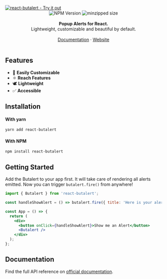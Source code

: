 <a href="https://react-butalert.vercel.app">
<img alt="react-butalert - Try it out" src="https://github.com/eleviven/react-butalert-website/raw/main/public/butalert-banner.svg"/>
</a>

<br />

<div align="center">
  <img src="https://badgen.net/npm/v/react-butalert" alt="NPM Version" />
  <img src="https://badgen.net/bundlephobia/minzip/react-butalert" alt="minzipped size"/>
</div>

<br />
<div align="center"><strong>Popup Alerts for React.</strong></div>
<div align="center">Lightweight, customizable and beautiful by default.</div>
<br />

<div align="center">
<a href="https://butalert.vercel.app/docs">Documentation</a> 
<span> · </span>
<a href="https://butalert.vercel.app">Website</a> 
</div>

<br />

## Features

- 🔩 **Easily Customizable**
- ⚛️ **Reach Features**
- 🕊 **Lightweight**
- ✅ **Accessible**

## Installation

#### With yarn

```sh
yarn add react-butalert
```

#### With NPM

```sh
npm install react-butalert
```

## Getting Started

Add the Butalert to your app first. It will take care of rendering all alerts emitted. Now you can trigger `butalert.fire()` from anywhere!

```jsx
import { Butalert } from 'react-butalert';

const handleShowAlert = () => butalert.fire({ title: 'Here is your alert.' });

const App = () => {
  return (
    <div>
      <button onClick={handleShowAlert}>Show me an Alert</button>
      <Butalert />
    </div>
  );
};
```

## Documentation

Find the full API reference on [official documentation](https://butalert.vercel.app/docs).
